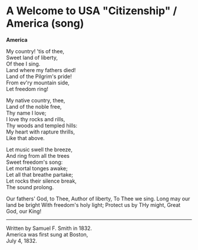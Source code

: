 # A Welcome to USA "Citizenship" / America (song) #

**America**

My country! 'tis of thee,   
Sweet land of liberty,   
Of thee I sing.   
Land where my fathers died!   
Land of the Pilgrim's pride!   
From ev'ry mountain side,   
Let freedom ring!

My native country, thee,   
Land of the noble free,   
Thy name I love;   
I love thy rocks and rills,   
Thy woods and templed hills:   
My heart with rapture thrills,   
Like that above.

Let music swell the breeze,   
And ring from all the trees   
Sweet freedom's song:   
Let mortal tonges awake;   
Let all that breathe partake;   
Let rocks their silence break,   
The sound prolong.

Our fathers' God, to Thee,
Author of liberty,
To Thee we sing.
Long may our land be bright
With freedom's holy light;
Protect us by THy might,
Great God, our King!

---

Written by Samuel F. Smith in 1832.  
America was first sung at Boston,  
July 4, 1832.
